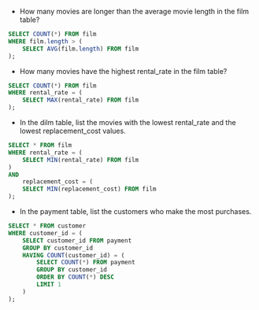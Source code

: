 * How many movies are longer than the average movie length in the film table?
```sql
SELECT COUNT(*) FROM film
WHERE film.length > (
	SELECT AVG(film.length) FROM film
);
```
* How many movies have the highest rental_rate in the film table?
```sql
SELECT COUNT(*) FROM film
WHERE rental_rate = (
	SELECT MAX(rental_rate) FROM film
);
```
* In the dilm table, list the movies with the lowest rental_rate and the lowest replacement_cost values.
```sql
SELECT * FROM film
WHERE rental_rate = (
	SELECT MIN(rental_rate) FROM film
)
AND
	replacement_cost = (
	SELECT MIN(replacement_cost) FROM film
);
```
* In the payment table, list the customers who make the most purchases.
```sql
SELECT * FROM customer
WHERE customer_id = (
	SELECT customer_id FROM payment
	GROUP BY customer_id 
	HAVING COUNT(customer_id) = (
		SELECT COUNT(*) FROM payment
		GROUP BY customer_id 
		ORDER BY COUNT(*) DESC
		LIMIT 1
	)
);
```